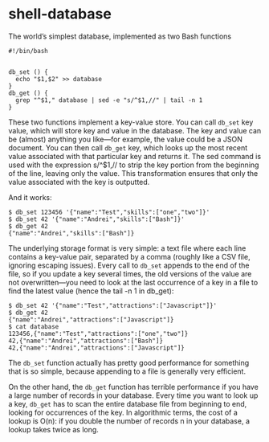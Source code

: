 # shell-database

The world’s simplest database, implemented as two Bash functions



````
#!/bin/bash


db_set () {
  echo "$1,$2" >> database
}
db_get () {
  grep "^$1," database | sed -e "s/^$1,//" | tail -n 1
}
````
These two functions implement a key-value store. You can call `db_set` key value,
which will store key and value in the database. The key and value can be (almost)
anything you like—for example, the value could be a JSON document. 
You can then call `db_get` key, which looks up the most recent value associated with that particular key and returns it. 
The sed command is used with the expression s/^$1,// to strip the key portion from the beginning of the line, leaving only the value. 
This transformation ensures that only the value associated with the key is outputted.


And it works:
````
$ db_set 123456 '{"name":"Test","skills":["one","two"]}'
$ db_set 42 '{"name":"Andrei","skills":["Bash"]}'
$ db_get 42
{"name":"Andrei","skills":["Bash"]}
````

The underlying storage format is very simple: a text file where each line contains a
key-value pair, separated by a comma (roughly like a CSV file, ignoring escaping
issues). Every call to `db_set` appends to the end of the file, so if you update a key several
times, the old versions of the value are not overwritten—you need to look at the
last occurrence of a key in a file to find the latest value (hence the tail -n 1 in
db_get):
````
$ db_set 42 '{"name":"Test","attractions":["Javascript"]}'
$ db_get 42
{"name":"Andrei","attractions":["Javascript"]}
$ cat database
123456,{"name":"Test","attractions":["one","two"]}
42,{"name":"Andrei","attractions":["Bash"]}
42,{"name":"Andrei","attractions":["Javascript"]}
````

The `db_set` function actually has pretty good performance for something that is so
simple, because appending to a file is generally very efficient.

On the other hand, the `db_get` function has terrible performance if you have a large
number of records in your database. Every time you want to look up a key, `db_get`
has to scan the entire database file from beginning to end, looking for occurrences of
the key. In algorithmic terms, the cost of a lookup is O(n): if you double the number
of records n in your database, a lookup takes twice as long.


